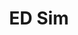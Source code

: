 ---
hackday: "17-manchester"
title: "ED Sim"
summary: "Emergency departments are under significant constraints which impacts service provision, most visibly demonstrated by A&E waiting times. We have developed a model to simulate patient flow through an emergency department to highlight impacts of staffing levels on patient wellbeing and experience. This is of value to clinical leads, and financial officers in terms of resource costs and operations to plan staffing levels and service delivery to maximise utilisation, and avoid bottlenecks. And ultimately this will be of greatest value to patients and their loved ones."
team:
  - "Michael Barry"
  - "Matt Townend"
  - "@likelylinear"
  - "@aidanhs"
  - "Timothy Cuffe"
  - "@soo_emz"
  - "@CIOPortfolio"
  - "@enirehtackam"
links:
  - website: "http://ed-sim.github.io"
    code:
      - "https://github.com/ed-sim/ed-sim-model"
---